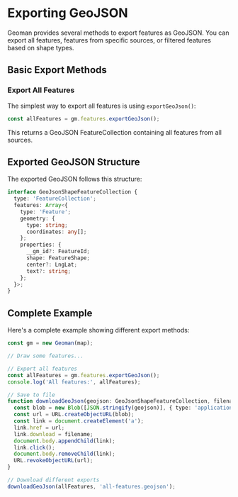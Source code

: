 # Exporting GeoJSON

Geoman provides several methods to export features as GeoJSON. You can export all features, features from specific sources, or filtered features based on shape types.

## Basic Export Methods

### Export All Features

The simplest way to export all features is using `exportGeoJson()`:

```typescript
const allFeatures = gm.features.exportGeoJson();
```

This returns a GeoJSON FeatureCollection containing all features from all sources.

## Exported GeoJSON Structure

The exported GeoJSON follows this structure:

```typescript
interface GeoJsonShapeFeatureCollection {
  type: 'FeatureCollection';
  features: Array<{
    type: 'Feature';
    geometry: {
      type: string;
      coordinates: any[];
    };
    properties: {
      __gm_id?: FeatureId;
      shape: FeatureShape;
      center?: LngLat;
      text?: string;
    };
  }>;
}
```

## Complete Example

Here's a complete example showing different export methods:

```typescript
const gm = new Geoman(map);

// Draw some features...

// Export all features
const allFeatures = gm.features.exportGeoJson();
console.log('All features:', allFeatures);

// Save to file
function downloadGeoJson(geojson: GeoJsonShapeFeatureCollection, filename: string) {
  const blob = new Blob([JSON.stringify(geojson)], { type: 'application/json' });
  const url = URL.createObjectURL(blob);
  const link = document.createElement('a');
  link.href = url;
  link.download = filename;
  document.body.appendChild(link);
  link.click();
  document.body.removeChild(link);
  URL.revokeObjectURL(url);
}

// Download different exports
downloadGeoJson(allFeatures, 'all-features.geojson');
```
